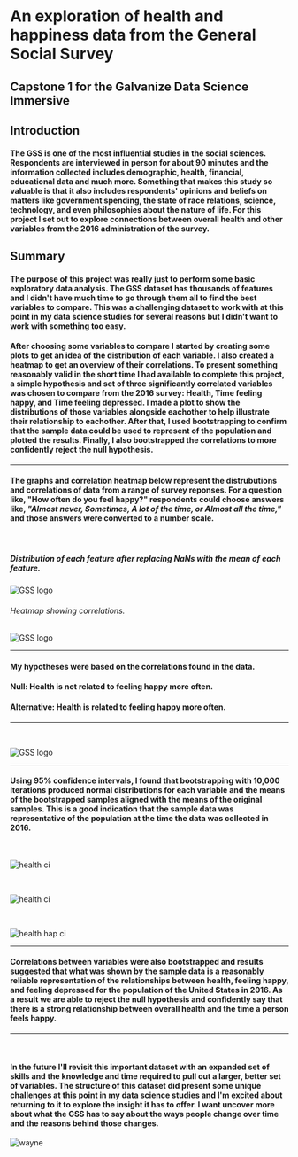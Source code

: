 # An exploration of health and happiness data from the General Social Survey

## Capstone 1 for the Galvanize Data Science Immersive

## Introduction
#### The GSS is one of the most influential studies in the social sciences.  Respondents are interviewed in person for about 90 minutes and the information collected includes demographic, health, financial, educational data and much more.  Something that makes this study so valuable is that it also includes respondents' opinions and beliefs on matters like government spending, the state of race relations, science, technology, and even philosophies about the nature of life.  For this project I set out to explore connections between overall health and other variables from the 2016 administration of the survey.

## Summary
#### The purpose of this project was really just to perform some basic exploratory data analysis.  The GSS dataset has thousands of features and I didn't have much time to go through them all to find the best variables to compare.  This was a challenging dataset to work with at this point in my data science studies for several reasons but I didn't want to work with something too easy.

#### After choosing some variables to compare I started by creating some plots to get an idea of the distribution of each variable.  I also created a heatmap to get an overview of their correlations.  To present something reasonably valid in the short time I had available to complete this project, a simple hypothesis and set of three significantly correlated variables was chosen to compare from the 2016 survey:  Health, Time feeling happy, and Time feeling depressed.  I made a plot to show the distributions of those variables alongside eachother to help illustrate their relationship to eachother.  After that, I used bootstrapping to confirm that the sample data could be used to represent of the population and plotted the results.  Finally, I also bootstrapped the correlations to more confidently reject the null hypothesis.

______________________________________

####  The graphs and correlation heatmap below represent the distrubutions and correlations of data from a range of survey reponses.  For a question like, "How often do you feel happy?" respondents could choose answers like, *"Almost never, Sometimes, A lot of the time, or Almost all the time,"* and those answers were converted to a number scale.

<br>

##### Distribution of each feature after replacing NaNs with the mean of each feature.
![GSS logo](/images/resize_initial_vis.png)

###### Heatmap showing correlations.
![GSS logo](/images/resize_vis_hm.png)

______________________________________
#### My hypotheses were based on the correlations found in the data.

#### Null:   Health **is not** related to feeling happy more often.
#### Alternative:  Health **is** related to feeling happy more often.
______________________________________

<br>

![GSS logo](/images/Health_hap_dep.png)

______________________________________



#### Using 95% confidence intervals, I found that bootstrapping with 10,000 iterations produced normal distributions for each variable and the means of the bootstrapped samples aligned with the means of the original samples.  This is a good indication that the sample data was representative of the population at the time the data was collected in 2016.
<br>

![health ci](/images/health_ci.png)

<br>

![health ci](/images/felt_hap_ci.png)

<br>

![health hap ci](images/felt_dep_ci.png)

______________________________________


#### Correlations between variables were also bootstrapped and results suggested that what was shown by the sample data is a reasonably reliable representation of the relationships between health, feeling happy, and feeling depressed for the population of the United States in 2016.  As a result we are able to reject the null hypothesis and confidently say that there is a strong relationship between overall health and the time a person feels happy.  

______________________________________
<br>

#### In the future I'll revisit this important dataset with an expanded set of skills and the knowledge and time required to pull out a larger, better set of variables.  The structure of this dataset did present some unique challenges at this point in my data science studies and I'm excited about returning to it to explore the insight it has to offer. I want uncover more about what the GSS has to say about the ways people change over time and the reasons behind those changes.

![wayne](/images/Wayne.png)
